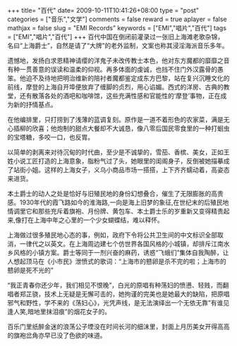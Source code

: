 +++
title= "百代"
date= 2009-10-11T10:41:26+08:00
type = "post"
categories = ["音乐","文学"]
comments = false
reward = true
aplayer = false
mathjax = false
slug = "EMI Records"
keywords = ["EMI","唱片","百代"]
tags = ["EMI","唱片","百代"]
+++
百代中国在倒闭前灌录过一张旧上海滩老歌杂锦，名曰“上海爵士”，自然是请了“大牌”的老外监制，文案也称其浸淫海派音乐多年。

遗憾地，发扬白求恩精神请缨的洋鬼子未改传教士本色，他对东方魔都的靡靡之音有种一贯善意的误读和温柔的仰视。再多体面的虔诚，也挡不住门外汉露骨的愚笨。他迫不及待地把明治维新的陪衬者魔都鉴定成东方巴黎，站在复兴沉睡文化的前线，摩登的上海自开埠便放弃了缠脚的贞烈，用心谄媚。西式的洋房、古典的教堂，还有散落各处的酒吧和咖啡馆，这些充满性感和官能性的‘摩登’事物，正在成为新的抒情基点。
<!--more-->
在他编排里，只打捞到了浅薄的蓝调复刻。原作是一道不着形色的农家菜，满是无心插柳的欣喜；他炮制的甜点大餐却不大诚恳，像八零后国民零食里的一种打蛔虫的宝塔糖，多咬一口，也反胃。

以简单的剥离来对待沉甸的时代曲，至少是不诚挚的，雪茄、香槟、美女，正如王姓小说工匠打造的上海意象，脂粉气过了头，她眼里的闺阁身子，反倒被她描摹成了站街小姐。这样的上海女子，义乌小商品市场一搭搭，上下齐齐蠕动着，高姿态来进货。

本土爵士的动人之处是恰好与旧殖民地的身份幻想叠合，催生了无限膨胀的高贵感。1930年代的霞飞路如今的淮海路,一向是海上旧梦的象征,在世纪末的后殖民地情调里它和那些充斥着旗袍、月份牌、黄包车、本土爵士乐的岁重新又变得精贵起来,像打在上海中年之心里的一个少女蝴蝶结，难以释怀。

上海做过很多殖民地心态的事，例如，政府下令将公共卫生间的中文标识全部取消，一律代之以英文。在上海周边建七个仿世界各国风格的小城镇，却排斥江南水乡风格的小镇方案。爵士等同于一剂兴奋的麻药，诱惑“飞蛾们”集体自我陶醉，让人想起顶马在《小市民》泄愤式的歌词：“上海市的戆卵是杀不完的啦；上海市的戆卵是死不光的”

“我正青春你还少年，我们相见不恨晚”，白光的原唱有种荡妇的愤懑、轻贱，而翻唱者郑芷骁，技术上无疑是无懈可击的，她拘谨的完美也是她最大的缺陷，把原唱邪气和野性，学不来的《荡妇心》，光凭声线，是无法演绎出一个无依无靠”有谁见逢人笑,暗地里抹泪痕”的烟花女子的。

百乐门里纸醉金迷的浪荡公子堙没在时间长河的细沫里，封面上月历美女开得高高的旗袍岔角亦早已没了色欲的味道。
